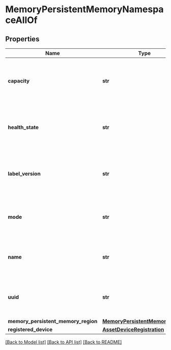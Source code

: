 # MemoryPersistentMemoryNamespaceAllOf

## Properties
Name | Type | Description | Notes
------------ | ------------- | ------------- | -------------
**capacity** | **str** | This represents the capacity in GB of a Persistent Memory Namespace.   | [optional] [readonly] 
**health_state** | **str** | This represents the health state of a Persistent Memory Namespace.   | [optional] [readonly] 
**label_version** | **str** | This represents the label version of a Persistent Memory Namespace.   | [optional] [readonly] 
**mode** | **str** | This represents the mode of a Persistent Memory Namespace.   | [optional] [readonly] 
**name** | **str** | This represents the name of a Persistent Memory Namespace.   | [optional] [readonly] 
**uuid** | **str** | This represents the uuid of a Persistent Memory Namespace.    | [optional] [readonly] 
**memory_persistent_memory_region** | [**MemoryPersistentMemoryRegion**](.md) |  | [optional] 
**registered_device** | [**AssetDeviceRegistration**](.md) |  | [optional] 

[[Back to Model list]](../README.md#documentation-for-models) [[Back to API list]](../README.md#documentation-for-api-endpoints) [[Back to README]](../README.md)


